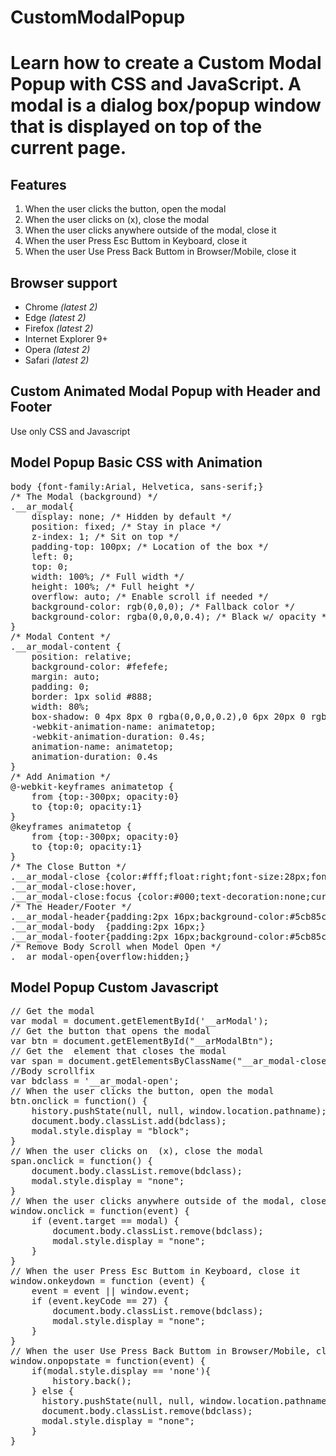 # CustomModalPopup
<h1>Learn how to create a Custom Modal Popup with CSS and JavaScript. A modal is a dialog box/popup window that is displayed on top of the current page.</h1>

<h2>Features</h2>
<ol>
  <li>When the user clicks the button, open the modal</li>
  <li>When the user clicks on (x), close the modal</li>
  <li>When the user clicks anywhere outside of the modal, close it</li>
  <li>When the user Press Esc Buttom in Keyboard, close it</li>
  <li>When the user Use Press Back Buttom in Browser/Mobile, close it</li>
</ol>

<h2>Browser support</h2>
<ul>
  <li>Chrome <em>(latest 2)</em></li>
  <li>Edge <em>(latest 2)</em></li>
  <li>Firefox <em>(latest 2)</em></li>
  <li>Internet Explorer 9+</li>
  <li>Opera <em>(latest 2)</em></li>
  <li>Safari <em>(latest 2)</em></li>
</ul>

<h2>Custom Animated Modal Popup with Header and Footer</h2>
<p>Use only CSS and Javascript</p>

<h2>Model Popup Basic CSS with Animation</h2> 
<pre>
body {font-family:Arial, Helvetica, sans-serif;}
/* The Modal (background) */
.__ar_modal{
    display: none; /* Hidden by default */
    position: fixed; /* Stay in place */
    z-index: 1; /* Sit on top */
    padding-top: 100px; /* Location of the box */
    left: 0;
    top: 0;
    width: 100%; /* Full width */
    height: 100%; /* Full height */
    overflow: auto; /* Enable scroll if needed */
    background-color: rgb(0,0,0); /* Fallback color */
    background-color: rgba(0,0,0,0.4); /* Black w/ opacity */
}
/* Modal Content */
.__ar_modal-content {
    position: relative;
    background-color: #fefefe;
    margin: auto;
    padding: 0;
    border: 1px solid #888;
    width: 80%;
    box-shadow: 0 4px 8px 0 rgba(0,0,0,0.2),0 6px 20px 0 rgba(0,0,0,0.19);
    -webkit-animation-name: animatetop;
    -webkit-animation-duration: 0.4s;
    animation-name: animatetop;
    animation-duration: 0.4s
}
/* Add Animation */
@-webkit-keyframes animatetop {
    from {top:-300px; opacity:0} 
    to {top:0; opacity:1}
}
@keyframes animatetop {
    from {top:-300px; opacity:0}
    to {top:0; opacity:1}
}
/* The Close Button */
.__ar_modal-close {color:#fff;float:right;font-size:28px;font-weight:bold;}
.__ar_modal-close:hover,
.__ar_modal-close:focus {color:#000;text-decoration:none;cursor:pointer;}
/* The Header/Footer */
.__ar_modal-header{padding:2px 16px;background-color:#5cb85c;color:white;}
.__ar_modal-body  {padding:2px 16px;}
.__ar_modal-footer{padding:2px 16px;background-color:#5cb85c;color:white;}
/* Remove Body Scroll when Model Open */
.__ar_modal-open{overflow:hidden;}
</pre>

<h2>Model Popup Custom Javascript</h2>   
<pre>
// Get the modal
var modal = document.getElementById('__arModal');
// Get the button that opens the modal
var btn = document.getElementById("__arModalBtn");
// Get the <span> element that closes the modal
var span = document.getElementsByClassName("__ar_modal-close")[0];
//Body scrollfix
var bdclass = '__ar_modal-open';
// When the user clicks the button, open the modal 
btn.onclick = function() {
    history.pushState(null, null, window.location.pathname);
    document.body.classList.add(bdclass);
    modal.style.display = "block";
}
// When the user clicks on <span> (x), close the modal
span.onclick = function() {
    document.body.classList.remove(bdclass);
    modal.style.display = "none";
}
// When the user clicks anywhere outside of the modal, close it
window.onclick = function(event) {
    if (event.target == modal) {
        document.body.classList.remove(bdclass);
        modal.style.display = "none";
    }
}
// When the user Press Esc Buttom in Keyboard, close it
window.onkeydown = function (event) {
    event = event || window.event;
    if (event.keyCode == 27) {
        document.body.classList.remove(bdclass);
        modal.style.display = "none";
    }
}
// When the user Use Press Back Buttom in Browser/Mobile, close it
window.onpopstate = function(event) {
    if(modal.style.display == 'none'){
        history.back();
    } else { 
      history.pushState(null, null, window.location.pathname);
      document.body.classList.remove(bdclass);
      modal.style.display = "none";
    }  
}
</pre>
